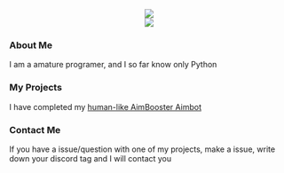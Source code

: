 <div align="center"">
 <img class="img" src="https://github-readme-stats.vercel.app//api?username=MeLikeFish&count_private=true&show_icons=true&theme=github_dark&hide_border=true" /><br>
 <img class="img" src="https://github-readme-stats.vercel.app/api/top-langs/?username=MeLikeFish&layout=compact&theme=github_dark&hide_border=true" /><br>
</div>

### About Me
I am a amature programer, and I so far know only Python

### My Projects
I have completed my [human-like AimBooster Aimbot](https://github.com/MeLikeFish/Legit-AimBooster-Aimbot)

### Contact Me
If you have a issue/question with one of my projects, make a issue, write down your discord tag and I will contact you
